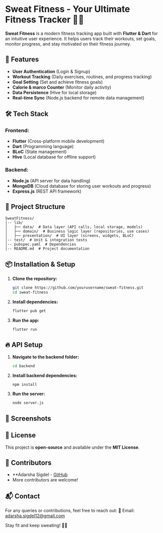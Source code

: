 # Sweat Fitness - Your Ultimate Fitness Tracker 🏋️‍♂️

**Sweat Fitness** is a modern fitness tracking app built with **Flutter & Dart** for an intuitive user experience. It helps users track their workouts, set goals, monitor progress, and stay motivated on their fitness journey.

## 🚀 Features
- **User Authentication** (Login & Signup)
- **Workout Tracking** (Daily exercises, routines, and progress tracking)
- **Goal Setting** (Set and achieve fitness goals)
- **Calorie & marco Counter** (Monitor daily activity)
- **Data Persistence** (Hive for local storage)
- **Real-time Sync** (Node.js backend for remote data management)

## 🛠 Tech Stack
### **Frontend:**
- **Flutter** (Cross-platform mobile development)
- **Dart** (Programming language)
- **BLoC** (State management)
- **Hive** (Local database for offline support)

### **Backend:**
- **Node.js** (API server for data handling)
- **MongoDB** (Cloud database for storing user workouts and progress)
- **Express.js** (REST API framework)

## 📂 Project Structure
```
SweatFitness/
│-- lib/
│   ├── data/  # Data layer (API calls, local storage, models)
│   ├── domain/  # Business logic layer (repositories, use cases)
│   ├── presentation/  # UI layer (screens, widgets, BLoC)
│-- test/  # Unit & integration tests
│-- pubspec.yaml  # Dependencies
│-- README.md  # Project documentation
```

## 📦 Installation & Setup
1. **Clone the repository:**
   ```sh
   git clone https://github.com/yourusername/sweat-fitness.git
   cd sweat-fitness
   ```
2. **Install dependencies:**
   ```sh
   flutter pub get
   ```
3. **Run the app:**
   ```sh
   flutter run
   ```

## 🔥 API Setup
1. **Navigate to the backend folder:**
   ```sh
   cd backend
   ```
2. **Install backend dependencies:**
   ```sh
   npm install
   ```
3. **Run the server:**
   ```sh
   node server.js
   ```

## 📸 Screenshots


## 📜 License
This project is **open-source** and available under the **MIT License**.

## 👥 Contributors
- **Adarsha Sigdel - [GitHub](https://github.com/adarsha5421)
- More contributors are welcome!

## 📬 Contact
For any queries or contributions, feel free to reach out:
📧 Email: adarsha.sigdel12@gmail.com

Stay fit and keep sweating! 💪🔥
